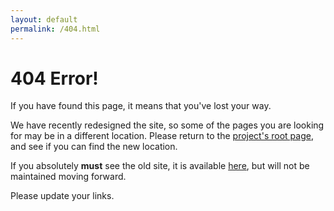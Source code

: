 ```yaml
---
layout: default
permalink: /404.html
---
```


# 404 Error!

If you have found this page, it means that you've lost your way.

We have recently redesigned the site, so some of the pages you are looking for may be in a different location. 
Please return to the [project's root page](/learnAnalytics-public), and see if you can find the new location.

If you absolutely **must** see the old site, it is available [here](/learnAnalytics-public/OLD), but will not be maintained moving forward. 

Please update your links.
